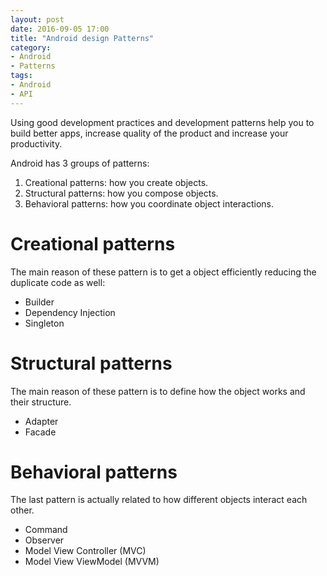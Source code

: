 ```yaml
---
layout: post
date: 2016-09-05 17:00
title: "Android design Patterns"
category: 
- Android
- Patterns
tags:
- Android
- API
---
```


Using good development practices and development patterns help you to build better apps, increase quality of the product and increase your productivity.

Android has 3 groups of patterns:

1. Creational patterns: how you create objects.
2. Structural patterns: how you compose objects.
3. Behavioral patterns: how you coordinate object interactions.

# Creational patterns

The main reason of these pattern is to get a object efficiently reducing the duplicate code as well:

- Builder
- Dependency Injection
- Singleton

# Structural patterns

The main reason of these pattern is to define how the object works and their structure.

- Adapter
- Facade

# Behavioral patterns

The last pattern is actually related to how different objects interact  each other.

- Command
- Observer
- Model View Controller (MVC)
- Model View ViewModel (MVVM)



